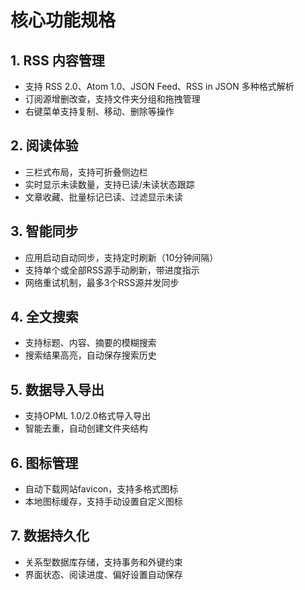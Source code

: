 # 核心功能规格

## 1. RSS 内容管理
- 支持 RSS 2.0、Atom 1.0、JSON Feed、RSS in JSON 多种格式解析
- 订阅源增删改查，支持文件夹分组和拖拽管理
- 右键菜单支持复制、移动、删除等操作

## 2. 阅读体验
- 三栏式布局，支持可折叠侧边栏
- 实时显示未读数量，支持已读/未读状态跟踪
- 文章收藏、批量标记已读、过滤显示未读

## 3. 智能同步
- 应用启动自动同步，支持定时刷新（10分钟间隔）
- 支持单个或全部RSS源手动刷新，带进度指示
- 网络重试机制，最多3个RSS源并发同步

## 4. 全文搜索
- 支持标题、内容、摘要的模糊搜索
- 搜索结果高亮，自动保存搜索历史

## 5. 数据导入导出
- 支持OPML 1.0/2.0格式导入导出
- 智能去重，自动创建文件夹结构

## 6. 图标管理
- 自动下载网站favicon，支持多格式图标
- 本地图标缓存，支持手动设置自定义图标

## 7. 数据持久化
- 关系型数据库存储，支持事务和外键约束
- 界面状态、阅读进度、偏好设置自动保存 